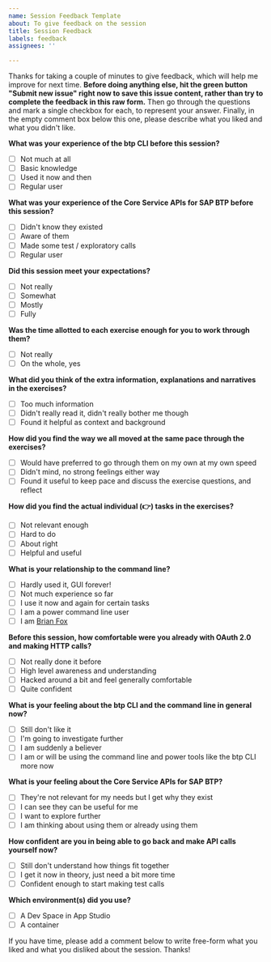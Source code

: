 ```yaml
---
name: Session Feedback Template
about: To give feedback on the session
title: Session Feedback
labels: feedback
assignees: ''

---
```


Thanks for taking a couple of minutes to give feedback, which will help me improve for next time. **Before doing anything else, hit the green button "Submit new issue" right now to save this issue content, rather than try to complete the feedback in this raw form.** Then go through the questions and mark a single checkbox for each, to represent your answer. Finally, in the empty comment box below this one, please describe what you liked and what you didn't like.

**What was your experience of the btp CLI before this session?**

- [ ] Not much at all
- [ ] Basic knowledge
- [ ] Used it now and then
- [ ] Regular user

**What was your experience of the Core Service APIs for SAP BTP before this session?**

- [ ] Didn't know they existed
- [ ] Aware of them
- [ ] Made some test / exploratory calls
- [ ] Regular user

**Did this session meet your expectations?**

- [ ] Not really
- [ ] Somewhat
- [ ] Mostly
- [ ] Fully

**Was the time allotted to each exercise enough for you to work through them?**

- [ ] Not really
- [ ] On the whole, yes

**What did you think of the extra information, explanations and narratives in the exercises?**

- [ ] Too much information
- [ ] Didn't really read it, didn't really bother me though
- [ ] Found it helpful as context and background

**How did you find the way we all moved at the same pace through the exercises?**

- [ ] Would have preferred to go through them on my own at my own speed
- [ ] Didn't mind, no strong feelings either way
- [ ] Found it useful to keep pace and discuss the exercise questions, and reflect

**How did you find the actual individual (👉) tasks in the exercises?**

- [ ] Not relevant enough
- [ ] Hard to do
- [ ] About right
- [ ] Helpful and useful

**What is your relationship to the command line?**

- [ ] Hardly used it, GUI forever!
- [ ] Not much experience so far
- [ ] I use it now and again for certain tasks
- [ ] I am a power command line user
- [ ] I am [Brian Fox](https://en.wikipedia.org/wiki/Brian_Fox_(computer_programmer))

**Before this session, how comfortable were you already with OAuth 2.0 and making HTTP calls?**

- [ ] Not really done it before
- [ ] High level awareness and understanding
- [ ] Hacked around a bit and feel generally comfortable
- [ ] Quite confident

**What is your feeling about the btp CLI and the command line in general now?**

- [ ] Still don't like it
- [ ] I'm going to investigate further
- [ ] I am suddenly a believer
- [ ] I am or will be using the command line and power tools like the btp CLI more now

**What is your feeling about the Core Service APIs for SAP BTP?**

- [ ] They're not relevant for my needs but I get why they exist
- [ ] I can see they can be useful for me
- [ ] I want to explore further
- [ ] I am thinking about using them or already using them

**How confident are you in being able to go back and make API calls yourself now?**

- [ ] Still don't understand how things fit together
- [ ] I get it now in theory, just need a bit more time
- [ ] Confident enough to start making test calls

**Which environment(s) did you use?**

- [ ] A Dev Space in App Studio
- [ ] A container

If you have time, please add a comment below to write free-form what you liked and what you disliked about the session. Thanks!
